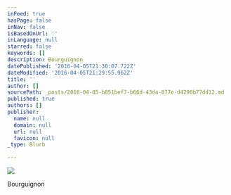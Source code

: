 ```yaml
---
inFeed: true
hasPage: false
inNav: false
isBasedOnUrl: ''
inLanguage: null
starred: false
keywords: []
description: Bourguignon
datePublished: '2016-04-05T21:30:07.722Z'
dateModified: '2016-04-05T21:29:55.962Z'
title: ''
author: []
sourcePath: _posts/2016-04-05-b851bef7-b66d-43da-877e-d4290b77dd12.md
published: true
authors: []
publisher:
  name: null
  domain: null
  url: null
  favicon: null
_type: Blurb

---
```

![](https://the-grid-user-content.s3-us-west-2.amazonaws.com/54277631-74a3-4669-a06e-f132dc61dfee.jpg)

Bourguignon